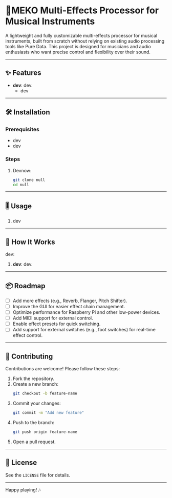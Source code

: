 # 🎸MEKO Multi-Effects Processor for Musical Instruments

A lightweight and fully customizable multi-effects processor for musical instruments, built from scratch without relying on existing audio processing tools like Pure Data. This project is designed for musicians and audio enthusiasts who want precise control and flexibility over their sound.

---

## ✨ Features

- **dev**: dev.
  - dev

---

## 🛠️ Installation

### Prerequisites
- dev
- dev

### Steps
1. Devnow:
   ```bash
   git clone null
   cd null
   ```

---

## 🎚️ Usage

1. dev

---

## 🔧 How It Works

dev:

1. **dev**: dev.

---

## 📦 Roadmap

- [ ] Add more effects (e.g., Reverb, Flanger, Pitch Shifter).
- [ ] Improve the GUI for easier effect chain management.
- [ ] Optimize performance for Raspberry Pi and other low-power devices.
- [ ] Add MIDI support for external control.
- [ ] Enable effect presets for quick switching.
- [ ] Add support for external switches (e.g., foot switches) for real-time effect control.

---

## 🤝 Contributing

Contributions are welcome! Please follow these steps:

1. Fork the repository.
2. Create a new branch:
   ```bash
   git checkout -b feature-name
   ```
3. Commit your changes:
   ```bash
   git commit -m "Add new feature"
   ```
4. Push to the branch:
   ```bash
   git push origin feature-name
   ```
5. Open a pull request.

---

## 📜 License

See the `LICENSE` file for details.

---

Happy playing! 🎶

